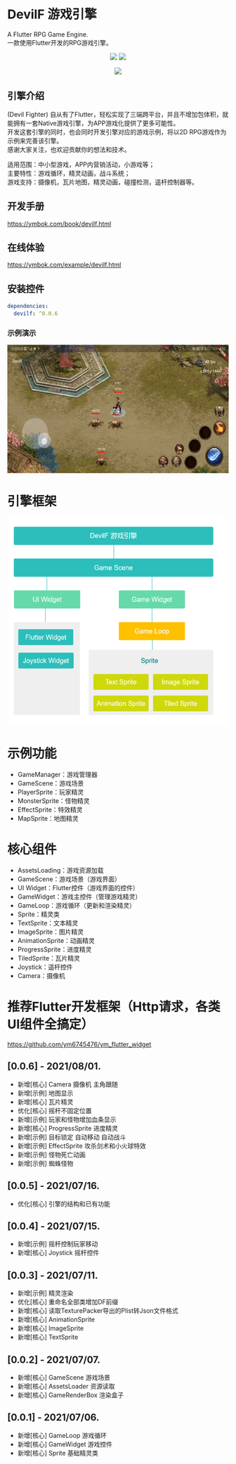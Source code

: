 # DevilF 游戏引擎  
A Flutter RPG Game Engine.  
一款使用Flutter开发的RPG游戏引擎。  

<p align="center">
    <img src="https://img.shields.io/badge/devilf-0.0.6-orange" />
    <img src="https://img.shields.io/badge/flutter-2.2.3-green" />
</p>

<p align="center" >
    <img src="https://github.com/ym6745476/devilf/blob/master/logo.png?raw=true" />
</p>

## 引擎介绍  
(Devil Fighter)
自从有了Flutter，轻松实现了三端跨平台，并且不增加包体积，就能拥有一套Native游戏引擎，为APP游戏化提供了更多可能性。  
开发这套引擎的同时，也会同时开发引擎对应的游戏示例，将以2D RPG游戏作为示例来完善该引擎。  
感谢大家关注，也欢迎贡献你的想法和技术。  

适用范围：中小型游戏，APP内营销活动，小游戏等；   
主要特性：游戏循环，精灵动画，战斗系统；     
游戏支持：摄像机，瓦片地图，精灵动画，碰撞检测，遥杆控制器等。     

## 开发手册  
https://ymbok.com/book/devilf.html  

## 在线体验    
https://ymbok.com/example/devilf.html  

## 安装控件
```yaml
dependencies:
  devilf: ^0.0.6
```

### 示例演示
<img src="https://raw.githubusercontent.com/ym6745476/devilf/master/screenshot/devilf.gif?z=6" width="600" height="292"/>  

# 引擎框架
<img src="https://raw.githubusercontent.com/ym6745476/devilf/master/screenshot/doc_1.png" width="500" height="473"/>  

# 示例功能  
* GameManager：游戏管理器  
* GameScene：游戏场景  
* PlayerSprite：玩家精灵  
* MonsterSprite：怪物精灵  
* EffectSprite：特效精灵 
* MapSprite：地图精灵  

# 核心组件  
* AssetsLoading：游戏资源加载  
* GameScene：游戏场景（游戏界面）  
* UI Widget：Flutter控件（游戏界面的控件）  
* GameWidget：游戏主控件（管理游戏精灵）  
* GameLoop：游戏循环（更新和渲染精灵）   
* Sprite：精灵类  
* TextSprite：文本精灵  
* ImageSprite：图片精灵  
* AnimationSprite：动画精灵  
* ProgressSprite：进度精灵  
* TiledSprite：瓦片精灵  
* Joystick：遥杆控件  
* Camera：摄像机    

# 推荐Flutter开发框架（Http请求，各类UI组件全搞定）
https://github.com/ym6745476/ym_flutter_widget  

## [0.0.6] - 2021/08/01.  
* 新增[核心] Camera 摄像机 主角跟随   
* 新增[示例] 地图显示  
* 新增[核心] 瓦片精灵    
* 优化[核心] 摇杆不固定位置  
* 新增[示例] 玩家和怪物增加血条显示  
* 新增[核心] ProgressSprite  进度精灵   
* 新增[示例] 目标锁定 自动移动 自动战斗   
* 新增[示例] EffectSprite 攻杀剑术和小火球特效  
* 新增[示例] 怪物死亡动画    
* 新增[示例] 蜘蛛怪物    

## [0.0.5] - 2021/07/16. 
* 优化[核心] 引擎的结构和已有功能  

## [0.0.4] - 2021/07/15. 
* 新增[示例] 摇杆控制玩家移动   
* 新增[核心] Joystick 摇杆控件   

## [0.0.3] - 2021/07/11.  
* 新增[示例] 精灵渲染
* 优化[核心] 重命名全部类增加DF前缀   
* 新增[核心] 读取TexturePacker导出的Plist转Json文件格式  
* 新增[核心] AnimationSprite  
* 新增[核心] ImageSprite  
* 新增[核心] TextSprite  

## [0.0.2] - 2021/07/07.  
* 新增[核心] GameScene  游戏场景  
* 新增[核心] AssetsLoader 资源读取  
* 新增[核心] GameRenderBox 渲染盒子  

## [0.0.1] - 2021/07/06.  
* 新增[核心] GameLoop 游戏循环  
* 新增[核心] GameWidget 游戏控件  
* 新增[核心] Sprite 基础精灵类  
